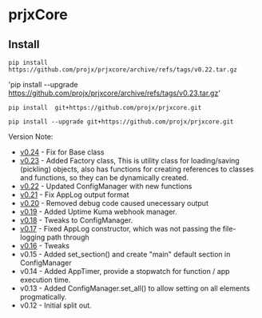 # prjxCore

## Install

`pip install https://github.com/projx/prjxcore/archive/refs/tags/v0.22.tar.gz`

'pip install --upgrade https://github.com/projx/prjxcore/archive/refs/tags/v0.23.tar.gz'

`pip install  git+https://github.com/projx/prjxcore.git`

`pip install --upgrade git+https://github.com/projx/prjxcore.git`

Version Note:
- [v0.24](https://github.com/projx/prjxcore/archive/refs/tags/v0.24.tar.gz) - Fix for Base class 
- [v0.23](https://github.com/projx/prjxcore/archive/refs/tags/v0.23.tar.gz) - Added Factory class, This is utility class for loading/saving (pickling) objects, also has functions for creating references to classes and functions, so they can be dynamically created.
- [v0.22](https://github.com/projx/prjxcore/archive/refs/tags/v0.22.tar.gz) - Updated ConfigManager with new functions
- [v0.21](https://github.com/projx/prjxcore/archive/refs/tags/v0.21.tar.gz) - Fix AppLog output format
- [v0.20](https://github.com/projx/prjxcore/archive/refs/tags/v0.20.tar.gz) - Removed debug code caused unecessary output
- [v0.19](https://github.com/projx/prjxcore/archive/refs/tags/v0.19.tar.gz) - Added Uptime Kuma webhook manager.
- [v0.18](https://github.com/projx/prjxcore/archive/refs/tags/v0.18.tar.gz) - Tweaks to ConfigManager.
- [v0.17](https://github.com/projx/prjxcore/archive/refs/tags/v0.17.tar.gz) - Fixed AppLog constructor, which was not passing the file-logging path through
- [v0.16](https://github.com/projx/prjxcore/archive/refs/tags/v0.16.tar.gz) - Tweaks
- v0.15 - Added set_section() and create "main" default section in ConfigManager
- v0.14 - Added AppTimer, provide a stopwatch for function / app execution time.
- v0.13 - Added ConfigManager.set_all() to allow setting on all elements progmatically.
- v0.12 - Initial split out.
